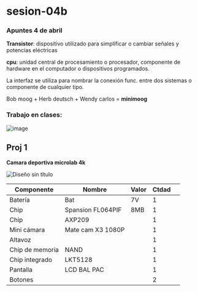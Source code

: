# sesion-04b
### Apuntes 4 de abril 

**Transistor**: dispositivo utilizado para simplificar o cambiar señales y potencias eléctricas 

**cpu**: unidad central de procesamiento o procesador, componente de hardware en el computador o dispositivos programados.

La interfaz se utiliza para nombrar la conexión func. entre dos sistemas o componente de cualquier tipo.

Bob moog + Herb deutsch + Wendy carlos = **minimoog**

### Trabajo en clases:
![image](https://github.com/user-attachments/assets/f7672a0b-d813-4af5-b7ca-83d501c2de5c)


## Proj 1 

**Camara deportiva microlab 4k**


![Diseño sin título](https://github.com/user-attachments/assets/44f3bcb9-4236-4cd8-807a-257753b0bee7)

| Componente           | Nombre            | Valor | Ctdad |   |
|----------------------|-------------------|-------|-------|---|
| Batería              | Bat               | 7V    | 1     |   |
| Chip                 | Spansion FL064PIF | 8MB   | 1     |   |
| Chip                 | AXP209            |       | 1     |   |
| Mini cámara          | Mate cam X3 1080P |       | 1     |   |
| Altavoz              |                   |       | 1     |   |
| Chip de memoria      | NAND              |       | 1     |   |
| Chip integrado       | LKT5128           |       | 1     |   |
| Pantalla             | LCD BAL PAC       |       | 1     |   |
| Botones              |                   |       | 2     |   |
